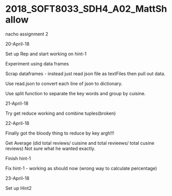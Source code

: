# 2018_SOFT8033_SDH4_A02_MattShallow
nacho assignment 2

20-April-18

Set up Rep and start working on hint-1

Experiment using data frames

Scrap dataframes - instead just read json file as textFiles then pull out data.

Use read.json to convert each line of json to dictionary.

Use split function to separate the key words and group by cuisine.

21-April-18

Try get reduce working and combine tuples(broken)

22-April-18

Finally got the bloody thing to reduce by key argh!!!

Get Average (did total reviews/ cuisine and total revieews/ total cusine reviews) Not sure what he wanted exactly.

Finish hint-1 

Fix hint-1 - working as should now (wrong way to calculate percentage)

23-April-18

Set up Hint2 